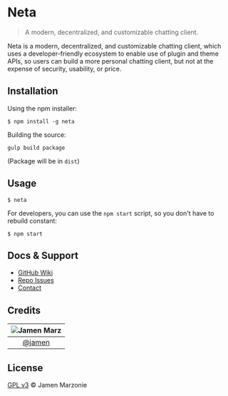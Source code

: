 Neta
====
> A modern, decentralized, and customizable chatting client.

Neta is a modern, decentralized, and customizable chatting client, which uses a developer-friendly ecosystem to enable use of plugin and theme APIs, so users can build a more personal chatting client, but not at the expense of security, usability, or price.

## Installation
Using the npm installer:
```shell
$ npm install -g neta
```

Building the source:
```
gulp build package
```
(Package will be in `dist`)

## Usage
```shell
$ neta
```

For developers, you can use the `npm start` script, so you don't have to rebuild constant:
```
$ npm start
```

## Docs & Support
 - [GitHub Wiki][wiki]
 - [Repo Issues][issues]
 - [Contact](#Credits)

## Credits
|![Jamen Marz][jamen-image]|
|:--------:|
| [@jamen] |

## License
[GPL v3](LICENSE) &copy; Jamen Marzonie

<!-- All http links must be "tagged" -->
 [@jamen]: https://github.com/jamen
 [jamen-image]: https://avatars2.githubusercontent.com/u/6251703?v=3&s=125

 [wiki]: https://github.com/jamen/neta/wiki
 [issues]: https://github.com/jamen/neta/issues
